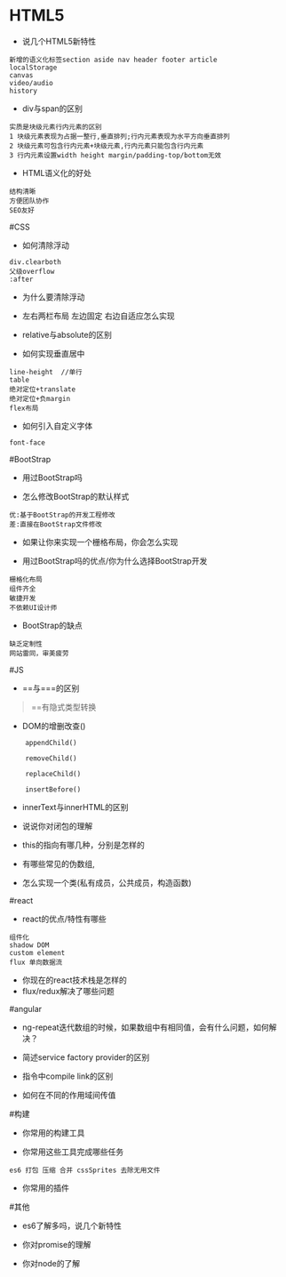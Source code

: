 
# HTML5

* 说几个HTML5新特性

```
新增的语义化标签section aside nav header footer article
localStorage
canvas
video/audio
history
```
* div与span的区别
```
实质是块级元素行内元素的区别
1 块级元素表现为占据一整行,垂直排列;行内元素表现为水平方向垂直排列
2 块级元素可包含行内元素+块级元素,行内元素只能包含行内元素
3 行内元素设置width height margin/padding-top/bottom无效
```

* HTML语义化的好处
```
结构清晰
方便团队协作
SEO友好
```

#CSS

* 如何清除浮动

```
div.clearboth
父级overflow
:after
```

* 为什么要清除浮动

* 左右两栏布局 左边固定 右边自适应怎么实现

* relative与absolute的区别

* 如何实现垂直居中

```
line-height  //单行
table
绝对定位+translate
绝对定位+负margin
flex布局
```

* 如何引入自定义字体
```
font-face
```
#BootStrap


* 用过BootStrap吗


* 怎么修改BootStrap的默认样式

```
优:基于BootStrap的开发工程修改
差:直接在BootStrap文件修改
```

* 如果让你来实现一个栅格布局，你会怎么实现

* 用过BootStrap吗的优点/你为什么选择BootStrap开发

```
栅格化布局
组件齐全
敏捷开发
不依赖UI设计师
```

* BootStrap的缺点

```
缺乏定制性
网站雷同，审美疲劳
```


#JS

* ==与===的区别

>==有隐式类型转换

* DOM的增删改查()

```
    appendChild()

    removeChild()

    replaceChild()

    insertBefore()

 ```
* innerText与innerHTML的区别

* 说说你对闭包的理解

* this的指向有哪几种，分别是怎样的

* 有哪些常见的伪数组,

* 怎么实现一个类(私有成员，公共成员，构造函数)

#react

* react的优点/特性有哪些
```
组件化
shadow DOM
custom element
flux 单向数据流
```

* 你现在的react技术栈是怎样的
* flux/redux解决了哪些问题


#angular

* ng-repeat迭代数组的时候，如果数组中有相同值，会有什么问题，如何解决？

* 简述service factory provider的区别

* 指令中compile link的区别

* 如何在不同的作用域间传值

#构建

* 你常用的构建工具

* 你常用这些工具完成哪些任务

```
es6 打包 压缩 合并 cssSprites 去除无用文件
```
* 你常用的插件

#其他


* es6了解多吗，说几个新特性

* 你对promise的理解

* 你对node的了解







